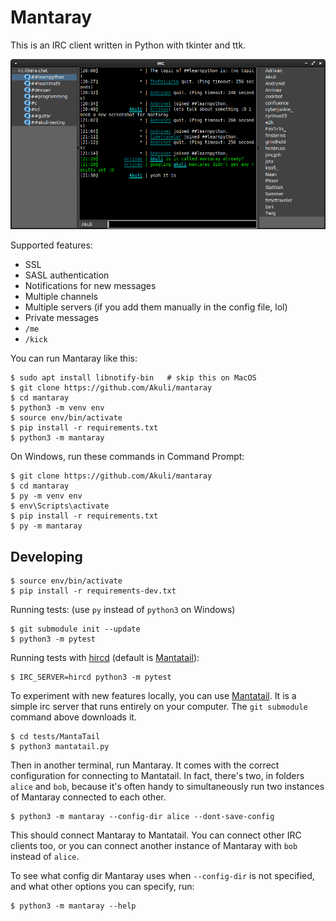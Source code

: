# Mantaray

This is an IRC client written in Python with tkinter and ttk.

![Screenshot](screenshot.png)

Supported features:
- SSL
- SASL authentication
- Notifications for new messages
- Multiple channels
- Multiple servers (if you add them manually in the config file, lol)
- Private messages
- `/me`
- `/kick`

You can run Mantaray like this:

    $ sudo apt install libnotify-bin   # skip this on MacOS
    $ git clone https://github.com/Akuli/mantaray
    $ cd mantaray
    $ python3 -m venv env
    $ source env/bin/activate
    $ pip install -r requirements.txt
    $ python3 -m mantaray
    
On Windows, run these commands in Command Prompt:

    $ git clone https://github.com/Akuli/mantaray
    $ cd mantaray
    $ py -m venv env
    $ env\Scripts\activate
    $ pip install -r requirements.txt
    $ py -m mantaray


## Developing

    $ source env/bin/activate
    $ pip install -r requirements-dev.txt

Running tests: (use `py` instead of `python3` on Windows)

    $ git submodule init --update
    $ python3 -m pytest

Running tests with [hircd](https://github.com/fboender/hircd)
(default is [Mantatail](https://github.com/ThePhilgrim/MantaTail)):

    $ IRC_SERVER=hircd python3 -m pytest

To experiment with new features locally, you can use [Mantatail](https://github.com/ThePhilgrim/MantaTail).
It is a simple irc server that runs entirely on your computer.
The `git submodule` command above downloads it.

    $ cd tests/MantaTail
    $ python3 mantatail.py

Then in another terminal, run Mantaray.
It comes with the correct configuration for connecting to Mantatail.
In fact, there's two, in folders `alice` and `bob`,
because it's often handy to simultaneously run two instances of Mantaray
connected to each other.

    $ python3 -m mantaray --config-dir alice --dont-save-config

This should connect Mantaray to Mantatail.
You can connect other IRC clients too,
or you can connect another instance of Mantaray with `bob` instead of `alice`.

To see what config dir Mantaray uses when `--config-dir` is not specified,
and what other options you can specify, run:

    $ python3 -m mantaray --help
